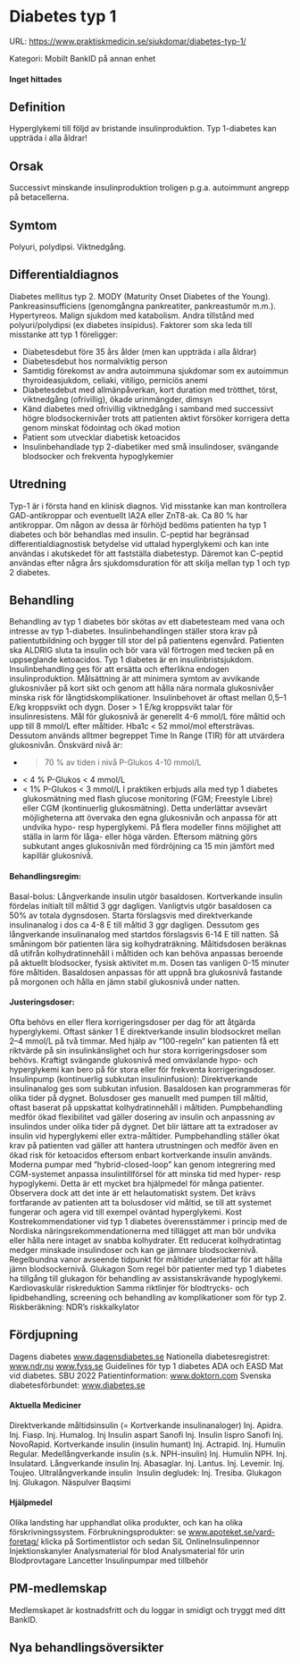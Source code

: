# Diabetes typ 1

URL: https://www.praktiskmedicin.se/sjukdomar/diabetes-typ-1/



Kategori: Mobilt BankID på annan enhet

#### Inget hittades

## Definition

Hyperglykemi till följd av bristande insulinproduktion. Typ 1-diabetes kan uppträda i alla åldrar!

## Orsak

Successivt minskande insulinproduktion troligen p.g.a. autoimmunt angrepp på betacellerna.

## Symtom

Polyuri, polydipsi. Viktnedgång.

## Differentialdiagnos

Diabetes mellitus typ 2. MODY (Maturity Onset Diabetes of the Young). Pankreasinsufficiens (genomgångna pankreatiter, pankreastumör m.m.). Hypertyreos. Malign sjukdom med katabolism. Andra tillstånd med polyuri/polydipsi (ex diabetes insipidus).
Faktorer som ska leda till misstanke att typ 1 föreligger:
- Diabetesdebut före 35 års ålder (men kan uppträda i alla åldrar)
- Diabetesdebut hos normalviktig person
- Samtidig förekomst av andra autoimmuna sjukdomar som ex autoimmun thyroideasjukdom, celiaki, vitiligo, perniciös anemi
- Diabetesdebut med allmänpåverkan, kort duration med trötthet, törst, viktnedgång (ofrivillig), ökade urinmängder, dimsyn
- Känd diabetes med ofrivillig viktnedgång i samband med successivt högre blodsockernivåer trots att patienten aktivt försöker korrigera detta genom minskat födointag och ökad motion
- Patient som utvecklar diabetisk ketoacidos
- Insulinbehandlade typ 2-diabetiker med små insulindoser, svängande blodsocker och frekventa hypoglykemier

## Utredning

Typ-1 är i första hand en klinisk diagnos. Vid misstanke kan man kontrollera GAD-antikroppar och eventuellt IA2A eller ZnT8-ak. Ca 80 % har antikroppar. Om någon av dessa är förhöjd bedöms patienten ha typ 1 diabetes och bör behandlas med insulin. C-peptid har begränsad differentialdiagnostisk betydelse vid uttalad hyperglykemi och kan inte användas i akutskedet för att fastställa diabetestyp. Däremot kan C-peptid användas efter några års sjukdomsduration för att skilja mellan typ 1 och typ 2 diabetes.

## Behandling

Behandling av typ 1 diabetes bör skötas av ett diabetesteam med vana och intresse av typ 1-diabetes. Insulinbehandlingen ställer stora krav på patientutbildning och bygger till stor del på patientens egenvård. Patienten ska ALDRIG sluta ta insulin och bör vara väl förtrogen med tecken på en uppseglande ketoacidos.
Typ 1 diabetes är en insulinbristsjukdom. Insulinbehandling ges för att ersätta och efterlikna endogen insulinproduktion. Målsättning är att minimera symtom av avvikande glukosnivåer på kort sikt och genom att hålla nära normala glukosnivåer minska risk för långtidskomplikationer. Insulinbehovet är oftast mellan 0,5–1 E/kg kroppsvikt och dygn. Doser > 1 E/kg kroppsvikt talar för insulinresistens.
Mål för glukosnivå är generellt 4-6 mmol/L före måltid och upp till 8 mmol/L efter måltider. Hba1c < 52 mmol/mol eftersträvas.
Dessutom används alltmer begreppet Time In Range (TIR) för att utvärdera glukosnivån. Önskvärd nivå är:
- > 70 % av tiden i nivå P-Glukos 4-10 mmol/L
- < 4 % P-Glukos < 4 mmol/L
- < 1% P-Glukos < 3 mmol/L
I praktiken erbjuds alla med typ 1 diabetes glukosmätning med flash glucose monitoring (FGM; Freestyle Libre) eller CGM (kontinuerlig glukosmätning). Detta underlättar avsevärt möjligheterna att övervaka den egna glukosnivån och anpassa för att undvika hypo- resp hyperglykemi. På flera modeller finns möjlighet att ställa in larm för låga- eller höga värden. Eftersom mätning görs subkutant anges glukosnivån med fördröjning ca 15 min jämfört med kapillär glukosnivå.

#### Behandlingsregim:

Basal-bolus:
Långverkande insulin utgör basaldosen. Kortverkande insulin fördelas initialt till måltid 3 ggr dagligen. Vanligtvis utgör basaldosen ca 50% av totala dygnsdosen.
Starta förslagsvis med direktverkande insulinanalog i dos ca 4-8 E till måltid 3 ggr dagligen. Dessutom ges långverkande insulinanalog med startdos förslagsvis 6-14 E till natten.
Så småningom bör patienten lära sig kolhydraträkning. Måltidsdosen beräknas då utifrån kolhydratinnehåll i måltiden och kan behöva anpassas beroende på aktuellt blodsocker, fysisk aktivitet m.m. Dosen tas vanligen 0-15 minuter före måltiden.
Basaldosen anpassas för att uppnå bra glukosnivå fastande på morgonen och hålla en jämn stabil glukosnivå under natten.

#### Justeringsdoser:

Ofta behövs en eller flera korrigeringsdoser per dag för att åtgärda hyperglykemi. Oftast sänker 1 E direktverkande insulin blodsockret mellan 2–4 mmol/L på två timmar. Med hjälp av ”100-regeln” kan patienten få ett riktvärde på sin insulinkänslighet och hur stora korrigeringsdoser som behövs.
Kraftigt svängande glukosnivå med omväxlande hypo- och hyperglykemi kan bero på för stora eller för frekventa korrigeringsdoser.
Insulinpump (kontinuerlig subkutan insulininfusion):
Direktverkande insulinanalog ges som subkutan infusion. Basaldosen kan programmeras för olika tider på dygnet. Bolusdoser ges manuellt med pumpen till måltid, oftast baserat på uppskattat kolhydratinnehåll i måltiden.
Pumpbehandling medför ökad flexibilitet vad gäller dosering av insulin och anpassning av insulindos under olika tider på dygnet. Det blir lättare att ta extradoser av insulin vid hyperglykemi eller extra-måltider. Pumpbehandling ställer ökat krav på patienten vad gäller att hantera utrustningen och medför även en ökad risk för ketoacidos eftersom enbart kortverkande insulin används.
Moderna pumpar med ”hybrid-closed-loop” kan genom integrering med CGM-systemet anpassa insulintillförsel för att minska tid med hyper- resp hypoglykemi. Detta är ett mycket bra hjälpmedel för många patienter. Observera dock att det inte är ett helautomatiskt system. Det krävs fortfarande av patienten att ta bolusdoser vid måltid, se till att systemet fungerar och agera vid till exempel oväntad hyperglykemi.
Kost
Kostrekommendationer vid typ 1 diabetes överensstämmer i princip med de Nordiska näringsrekommendationerna med tillägget att man bör undvika eller hålla nere intaget av snabba kolhydrater. Ett reducerat kolhydratintag medger minskade insulindoser och kan ge jämnare blodsockernivå. Regelbundna vanor avseende tidpunkt för måltider underlättar för att hålla jämn blodsockernivå.
Glukagon
Som regel bör patienter med typ 1 diabetes ha tillgång till glukagon för behandling av assistanskrävande hypoglykemi.
Kardiovaskulär riskreduktion
Samma riktlinjer för blodtrycks- och lipidbehandling, screening och behandling av komplikationer som för typ 2.
Riskberäkning: NDR’s riskkalkylator

## Fördjupning

Dagens diabetes www.dagensdiabetes.se
Nationella diabetesregistret: www.ndr.nu
www.fyss.se
Guidelines för typ 1 diabetes ADA och EASD
Mat vid diabetes. SBU 2022
Patientinformation:
www.doktorn.com
Svenska diabetesförbundet: www.diabetes.se

#### Aktuella Mediciner

Direktverkande måltidsinsulin (= Kortverkande insulinanaloger)
Inj. Apidra.
Inj. Fiasp.
Inj. Humalog.
Inj Insulin aspart Sanofi
Inj. Insulin lispro Sanofi
Inj. NovoRapid.
Kortverkande insulin (insulin humant)
Inj. Actrapid.
Inj. Humulin Regular.
Medellångverkande insulin (s.k. NPH-insulin)
Inj. Humulin NPH.
Inj. Insulatard.
Långverkande insulin
Inj. Abasaglar.
Inj. Lantus.
Inj. Levemir.
Inj. Toujeo.
Ultralångverkande insulin 
Insulin degludek: Inj. Tresiba.
Glukagon
Inj. Glukagon.
Näspulver Baqsimi

#### Hjälpmedel

Olika landsting har upphandlat olika produkter, och kan ha olika förskrivningssystem.
Förbrukningsprodukter: se www.apoteket.se/vard-foretag/ klicka på Sortimentlistor och sedan SiL OnlineInsulinpennor
Injektionskanyler
Analysmaterial för blod
Analysmaterial för urin
Blodprovtagare
Lancetter
Insulinpumpar med tillbehör

## PM-medlemskap

Medlemskapet är kostnadsfritt och du loggar in smidigt och tryggt med ditt BankID.

## Nya behandlingsöversikter

